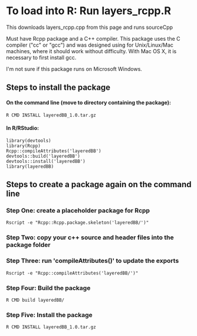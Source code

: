 # To load into R: Run layers_rcpp.R

This downloads layers_rcpp.cpp from this page and runs sourceCpp

Must have Rcpp package and a C++ compiler. This package uses the C compiler ("cc" or "gcc") and was designed using for Unix/Linux/Mac machines, where it should work without difficulty. With Mac OS X, it is necessary to first install gcc. 

I'm not sure if this package runs on Microsoft Windows.

## Steps to install the package

#### On the command line (move to directory containing the package):
```
R CMD INSTALL layeredBB_1.0.tar.gz 
```

#### In R/RStudio:
```
library(devtools)
library(Rcpp)
Rcpp::compileAttributes('layeredBB')
devtools::build('layeredBB')
devtools::install('layeredBB')
library(layeredBB)
```

## Steps to create a package again on the command line

### Step One: create a placeholder package for Rcpp
```
Rscript -e "Rcpp::Rcpp.package.skeleton('layeredBB/')"
```

### Step Two: copy your c++ source and header files into the package folder

### Step Three: run 'compileAttributes()' to update the exports
```
Rscript -e "Rcpp::compileAttributes('layeredBB/')"
```

### Step Four: Build the package
```
R CMD build layeredBB/
```

### Step Five: Install the package
```
R CMD INSTALL layeredBB_1.0.tar.gz 
```


